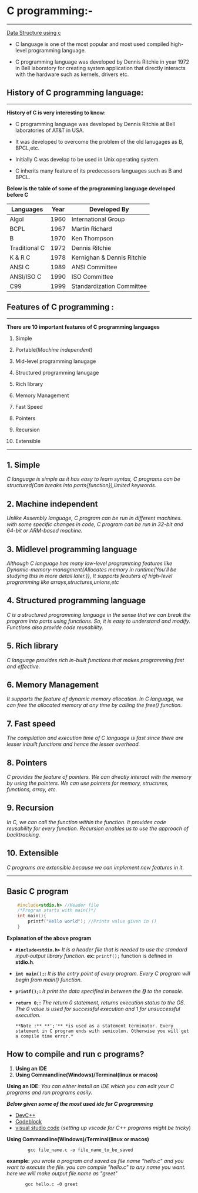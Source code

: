 # C programming:-
------
[Data Structure using c](/data%20structures/Data%20Structure.md)
- C language is one of the most popular and most used compiled high-level programming language.

- C programming language was developed by Dennis Ritchie in year 1972 in Bell laboratory for creating system application that directly interacts with the hardware such as kernels, drivers etc.



## History of  C programming language: 
----------------------------------------------------

**History of C is very interesting to know:**

* C programming language was developed by Dennis Ritchie at Bell laboratories of AT&T in USA.

* It was developed to overcome the problem of the old lanugages as B, BPCL,etc.

* Initially C was develop to be used in Unix operating system.

* C inherits many feature of its predecessors languages such as B and BPCL.

**Below is the table of some of the programming language developed before C**

|**Languages** | **Year** | **Developed By**           |
|--------------|----------|----------------------------|
|Algol         | 1960     | International Group        |
|BCPL          | 1967     | Martin Richard             |
|B             | 1970     | Ken Thompson               |
|Traditional C | 1972     | Dennis Ritchie             |
|K & R C       | 1978     | Kernighan & Dennis Ritchie |
|ANSI C        | 1989     | ANSI Committee             |
|ANSI/ISO C    | 1990     | ISO Committee              |
|C99           | 1999     | Standardization Committee  |




## Features of C programming :
--------------------------------

__**There are 10 important features of C programming languages**__

1. Simple

2. Portable(*Machine independent*)

3. Mid-level programming lanugage

4. Structured programming lanugage

5. Rich library

6. Memory Management

7. Fast Speed

8. Pointers

9. Recursion

10. Extensible

 - - - - - - - - - - - - - - - - - - - - - - - - - - - - - - - - - - - - - - - - - - - - - - 

 **1. Simple**
 -----------------
  *C language is simple as it has easy to learn syntax, C programs can be structured(Can breaks into parts{function}),limited keywords.*

 **2. Machine independent**
 ---------------------------
  *Unlike Assembly language, C program can be run in different machines. with some specific changes in code, C program can be run in 32-bit and 64-bit or ARM-based machine.* 

 **3. Midlevel programming language**
 -------------------------------------
  *Although C language has many low-level programming features like Dynamic-memory-managment{Allocates memory in runtime(You'll be studying this in more detail later.)}, It supports feauters of high-level programming like arrays,structures,unions,etc*

 **4. Structured programming language**
 ----------------------------------------
  *C is a structured programming language in the sense that we can break the program into parts using functions. So, it is easy to understand and modify. Functions also provide code reusability.*

 **5. Rich library**
 ---------------------
  *C language provides rich in-built functions that makes programming fast and effective.*

 **6. Memory Management**
 --------------------------
  *It supports the feature of dynamic memory allocation. In C language, we can free the allocated memory at any time by calling the free() function.*

 **7. Fast speed**
 ------------------- 
  *The compilation and execution time of C language is fast since there are lesser inbuilt functions and hence the lesser overhead.*

 **8. Pointers**
 -----------------------------

  *C provides the feature of pointers. We can directly interact with the memory by using the pointers. We can use pointers for memory, structures, functions, array, etc.*

 **9. Recursion**
 ----------------------------------
 *In C, we can call the function within the function. It provides code reusability for every function. Recursion enables us to use the approach of backtracking.*

 **10. Extensible**
 ------------------------------
  *C programs are extensible because we can implement new features in it.*
  
-----------------------------------------------------------------------------------------------------------------------------------------------------------------
## Basic C program


```C
    #include<stdio.h> //Header file
    /*Program starts with main()*/
    int main(){
        printf("Hello world"); //Prints value given in ()
    }

```
**Explanation of the above program**

- **```#include<stdio.h>```** *It is a header file that is needed to use the standard input-output library function.* **ex:** ```printf();``` function is defined in **stdio.h**. 
- **```int main();```:** *It is the entry point of every program. Every C program will begin from main() function.*
- **```printf();```:** *It print the data specified in between the **()** to the console.*
- **```return 0;```:** *The return 0 statement, returns execution status to the OS. The 0 value is used for successful execution and 1 for unsuccessful execution.*


      **Note :** **';'** *is used as a statement terminator. Every statement in C program ends with semicolon. Otherwise you will get a compile time error.* 
   
## How to compile and run c programs?

1. **Using an IDE**
2. **Using Commandline(Windows)/Terminal(linux or macos)**

**Using an IDE**:
    *You can either install an IDE which you can edit your C programs and run programs easily.*
    
   _**Below given some of the most used ide for C programming**_
   - [DevC++](https://sourceforge.net/projects/orwelldevcpp/)
   - [Codeblock](https://www.codeblocks.org/)
   - [visual studio code](https://code.visualstudio.com/download) (*setting up vscode for C++ programs might be tricky*)

**Using Commandline(Windows)/Terminal(linux or macos)**
   
   ```console
           gcc file_name.c -o file_name_to_be_saved
   ```
   **example:** *you wrote a program and saved as file name "hello.c" and you want to execute the file. you can compile "hello.c" to any name you want. here we will make output file name as "greet"*
   
   ```console 
          gcc hello.c -0 greet
          
   ```
